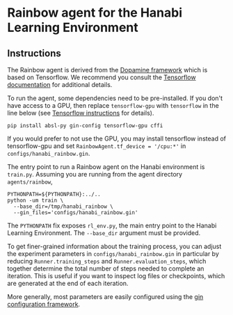 # Rainbow agent for the Hanabi Learning Environment

## Instructions

The Rainbow agent is derived from the
[Dopamine framework](https://github.com/google/dopamine) which is based on
Tensorflow. We recommend you consult the
[Tensorflow documentation](https://www.tensorflow.org/install)
for additional details.

To run the agent, some dependencies need to be pre-installed. If you don't have
access to a GPU, then replace `tensorflow-gpu` with `tensorflow` in the line
below
(see [Tensorflow instructions](https://www.tensorflow.org/install/install_linux)
for details).

```
pip install absl-py gin-config tensorflow-gpu cffi
```

If you would prefer to not use the GPU, you may install tensorflow instead
of tensorflow-gpu and set `RainbowAgent.tf_device = '/cpu:*'` in
`configs/hanabi_rainbow.gin`.

The entry point to run a Rainbow agent on the Hanabi environment is `train.py`.
Assuming you are running from the agent directory `agents/rainbow`,

```
PYTHONPATH=${PYTHONPATH}:../..
python -um train \
  --base_dir=/tmp/hanabi_rainbow \
  --gin_files='configs/hanabi_rainbow.gin'
```

The `PYTHONPATH` fix exposes `rl_env.py`, the main entry point to the Hanabi
Learning Environment. The `--base_dir` argument must be provided.

To get finer-grained information about the training process, you can adjust the
experiment parameters in `configs/hanabi_rainbow.gin` in particular by reducing
`Runner.training_steps` and `Runner.evaluation_steps`, which together determine
the total number of steps needed to complete an iteration. This is useful if you
want to inspect log files or checkpoints, which are generated at the end of each
iteration.

More generally, most parameters are easily configured using the
[gin configuration framework](https://github.com/google/gin-config).
